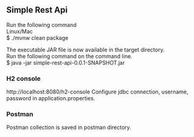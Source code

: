 <h2>Simple Rest Api</h2>

Run the following command       
Linux/Mac       
$ ./mvnw clean package

The executable JAR file is now available in the target directory.       
Run the following command on the command line.           
$ java -jar simple-rest-api-0.0.1-SNAPSHOT.jar

<h3>H2 console </h3>     
http://localhost:8080/h2-console        
Configure jdbc connection, username, password in application.properties.

<h3>Postman</h3>        
Postman collection is saved in postman directory.
